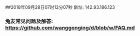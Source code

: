 ##2018年09月28日07时12分07秒 新址: 142.93.186.123
### 兔友常见问题及解答: https://github.com/wanggonging/d/blob/w/FAQ.md
